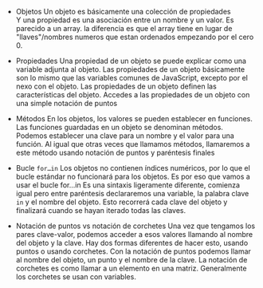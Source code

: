 * Objetos
Un objeto es básicamente una colección de propiedades  
Y una propiedad es una asociación entre un nombre y un valor.
Es parecido a un array. la diferencia es que el array tiene en lugar de "llaves"/nombres numeros que estan ordenados empezando por el cero 0.

* Propiedades
Una propiedad de un objeto se puede explicar como una variable adjunta al objeto. Las propiedades de un objeto básicamente son lo mismo que las variables comunes de JavaScript, excepto por el nexo con el objeto. Las propiedades de un objeto definen las características del objeto. Accedes a las propiedades de un objeto con una simple notación de puntos

* Métodos
En los objetos, los valores se pueden establecer en funciones. Las funciones guardadas en un objeto se denominan métodos. Podemos establecer una clave para un nombre y el valor para una función. Al igual que otras veces que llamamos métodos, llamaremos a este método usando notación de puntos y paréntesis finales 

* Bucle `for…in`
Los objetos no contienen índices numéricos, por lo que el bucle estándar no funcionará para los objetos. Es por eso que vamos a usar el bucle for...in 
 Es una sintaxis ligeramente diferente, comienza igual pero entre paréntesis declararemos una variable, la palabra 
clave `in` y el nombre del objeto. Esto recorrerá cada clave del objeto y finalizará cuando se hayan iterado todas 
las claves. 

* Notación de puntos vs notación de corchetes
 Una vez que tengamos los pares clave-valor, podemos acceder a esos valores llamando al nombre del objeto y la clave. 
Hay dos formas diferentes de hacer esto, usando puntos o usando corchetes.
 Con la notación de puntos podemos llamar al nombre del objeto, un punto y el nombre de la clave. 
 La notación de corchetes es como llamar a un elemento en una matriz. 
Generalmente los corchetes se usan con variables.

